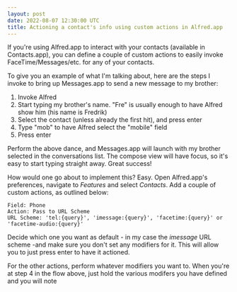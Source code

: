 ```yaml
---
layout: post
date: 2022-08-07 12:30:00 UTC
title: Actioning a contact's info using custom actions in Alfred.app
---
```


If you're using Alfred.app to interact with your contacts (available in Contacts.app), you can define a couple of custom actions to easily invoke FaceTime/Messages/etc. for any of your contacts.

To give you an example of what I'm talking about, here are the steps I invoke to bring up Messages.app to send a new message to my brother:

1. Invoke Alfred
2. Start typing my brother's name. "Fre" is usually enough to have Alfred show him (his name is Fredrik)
3. Select the contact (unless already the first hit), and press enter
4. Type "mob" to have Alfred select the "mobile" field
5. Press enter

Perform the above dance, and Messages.app will launch with my brother selected in the conversations list. The compose view will have focus, so it's easy to start typing straight away. Great success!

How would one go about to implement this? Easy. Open Alfred.app's preferences, navigate to _Features_ and select _Contacts_. Add a couple of custom actions, as outlined below:

```
Field: Phone
Action: Pass to URL Scheme
URL Scheme: 'tel:{query}', 'imessage:{query}', 'facetime:{query}' or 'facetime-audio:{query}'
```

Decide which one you want as default - in my case the *imessage* URL scheme -and make sure you don't set any modifiers for it. This will allow you to just press enter to have it actioned.

For the other actions, perform whatever modifiers you want to. When you're at step 4 in the flow above, just hold the various modifers you have defined and you will note 
